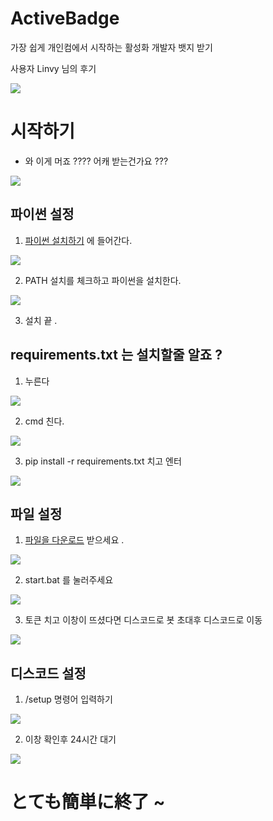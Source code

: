# ActiveBadge
가장 쉽게 개인컴에서 시작하는 활성화 개발자 뱃지 받기

사용자 Linvy 님의 후기

![](https://user-images.githubusercontent.com/87593151/221869849-92850aad-e7b9-4474-b250-cb82a1686ef3.png)


# 시작하기
- 와 이게 머죠 ???? 어캐 받는건가요 ???


![](https://user-images.githubusercontent.com/87593151/221851753-31db4c3f-0965-41e1-84a2-8477f18326b2.png)



## 파이썬 설정

1. [파이썬 설치하기](https://www.python.org/downloads) 에 들어간다.

![](https://cdn.discordapp.com/attachments/1079954733151817751/1080049139565469716/image.png)

2. PATH 설치를 체크하고 파이썬을 설치한다.

![](https://img1.daumcdn.net/thumb/R1280x0/?scode=mtistory2&fname=https%3A%2F%2Fblog.kakaocdn.net%2Fdn%2FcMcLCM%2FbtrbvxGsPfb%2Fnrr4Fe4hem3g3ZRXnUSnO1%2Fimg.png)

3. 설치 끝 .

## requirements.txt 는 설치할줄 알죠 ? 

1. 누른다

![](https://user-images.githubusercontent.com/87593151/221867312-e6916efd-a3d0-41e1-8377-d2cb099848b5.png)

2. cmd 친다.

![](https://user-images.githubusercontent.com/87593151/221867559-da4ffc3e-cc53-4011-a64c-e4efb4712f0d.png)

3. pip install -r requirements.txt 치고 엔터

![](https://user-images.githubusercontent.com/87593151/221868222-343a94cf-4caf-4b4d-852a-943776077bd2.png)


## 파일 설정

1. [파일을 다운로드](https://github.com/Lychee4321/ActiveBadge/archive/refs/heads/main.zip) 받으세요 .

![](https://user-images.githubusercontent.com/87593151/221862642-9ad72859-a09d-490e-bca5-c0cab8395688.png)

2. start.bat 를 눌러주세요

![](https://user-images.githubusercontent.com/87593151/221863203-4614f006-b53b-4cdc-9e7c-d0eada539bf3.png)

3. 토큰 치고 이창이 뜨셨다면 디스코드로 봇 초대후 디스코드로 이동

![](https://user-images.githubusercontent.com/87593151/221863623-7f3a97e8-07fb-4c18-92c9-c46ecf96c64f.png)

## 디스코드 설정

1. /setup 명령어 입력하기

![](https://user-images.githubusercontent.com/87593151/221864119-9c2cb510-2926-4c50-a690-be7b0edde110.png)

2. 이창 확인후 24시간 대기

![](https://user-images.githubusercontent.com/87593151/221864238-6b588503-0850-4134-87db-576b1170effd.png)

# とても簡単に終了 ~






